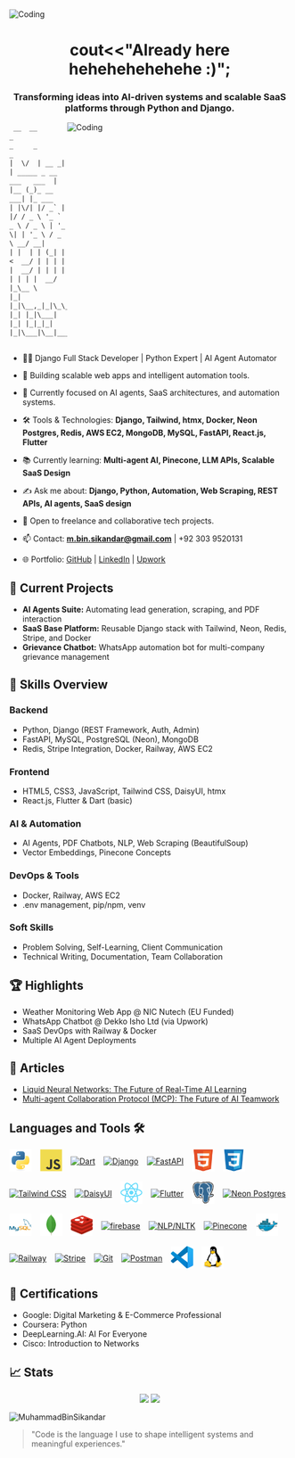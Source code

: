 <img align="center" alt="Coding" width="1000" src="https://i.gifer.com/33HI.gif">
<h1 align="center">cout<<"Already here hehehehehehehe :)";</h1>
<h3 align="center">Transforming ideas into AI-driven systems and scalable SaaS platforms through Python and Django.</h3>
<img align="right" alt="Coding" width="400" src="https://gifimage.net/wp-content/uploads/2017/10/code-gif-7.gif">

```
 __  __       _                          _     _            _       
|  \/  | __ _| | _____ _ __ ___   ___  | |__ (_)_ __   ___| |_ ___ 
| |\/| |/ _` | |/ / _ \ '_ ` _ \ / _ \ | '_ \| | '_ \ / _ \ __/ __|
| |  | | (_| |   <  __/ | | | | |  __/ | | | | | | | |  __/ |_\__ \
|_|  |_|\__,_|_|\_\___|_| |_| |_|\___| |_| |_|_|_| |_|\___|\__|___/
                                                                   
```

* 👨‍💻 Django Full Stack Developer | Python Expert | AI Agent Automator

* 🧠 Building scalable web apps and intelligent automation tools.

* 🔭 Currently focused on AI agents, SaaS architectures, and automation systems.

* 🛠️ Tools & Technologies: **Django, Tailwind, htmx, Docker, Neon Postgres, Redis, AWS EC2, MongoDB, MySQL, FastAPI, React.js, Flutter**

* 📚 Currently learning: **Multi-agent AI, Pinecone, LLM APIs, Scalable SaaS Design**

* ✍️ Ask me about: **Django, Python, Automation, Web Scraping, REST APIs, AI agents, SaaS design**

* 🤝 Open to freelance and collaborative tech projects.

* 📫 Contact: **[m.bin.sikandar@gmail.com](mailto:m.bin.sikandar@gmail.com)** | +92 303 9520131

* 🌐 Portfolio: [GitHub](https://github.com/MuhammadBinSikandar) | [LinkedIn](https://www.linkedin.com/in/muhammad-bin-sikandar) | [Upwork](https://www.upwork.com/freelancers/~019d8d68beb4874464?mp_source=share)

## 🧠 Current Projects

* **AI Agents Suite:** Automating lead generation, scraping, and PDF interaction
* **SaaS Base Platform:** Reusable Django stack with Tailwind, Neon, Redis, Stripe, and Docker
* **Grievance Chatbot:** WhatsApp automation bot for multi-company grievance management

## 🚀 Skills Overview

### Backend

* Python, Django (REST Framework, Auth, Admin)
* FastAPI, MySQL, PostgreSQL (Neon), MongoDB
* Redis, Stripe Integration, Docker, Railway, AWS EC2

### Frontend

* HTML5, CSS3, JavaScript, Tailwind CSS, DaisyUI, htmx
* React.js, Flutter & Dart (basic)

### AI & Automation

* AI Agents, PDF Chatbots, NLP, Web Scraping (BeautifulSoup)
* Vector Embeddings, Pinecone Concepts

### DevOps & Tools

* Docker, Railway, AWS EC2
* .env management, pip/npm, venv

### Soft Skills

* Problem Solving, Self-Learning, Client Communication
* Technical Writing, Documentation, Team Collaboration

## 🏆 Highlights

* Weather Monitoring Web App @ NIC Nutech (EU Funded)
* WhatsApp Chatbot @ Dekko Isho Ltd (via Upwork)
* SaaS DevOps with Railway & Docker
* Multiple AI Agent Deployments

## 📘 Articles

* [Liquid Neural Networks: The Future of Real-Time AI Learning](https://medium.com/@m.bin.sikandar/liquid-neural-networks-the-future-of-real-time-ai-learning-bfcb2f30962e)
* [Multi-agent Collaboration Protocol (MCP): The Future of AI Teamwork](https://medium.com/@m.bin.sikandar/multi-agent-collaboration-protocol-mcp-the-future-of-ai-teamwork-a96e0c2e6d2f) 

<h2>Languages and Tools 🛠️</h2>

<div style="display: flex; flex-wrap: wrap; gap: 15px; align-items: center;">
  <!-- Programming Languages -->
  <a href="https://www.python.org" target="_blank" rel="noreferrer">
    <img src="https://raw.githubusercontent.com/devicons/devicon/master/icons/python/python-original.svg" alt="Python" width="40" height="40"/>
  </a>
  <a href="https://www.javascript.com/" target="_blank" rel="noreferrer">
    <img src="https://raw.githubusercontent.com/devicons/devicon/master/icons/javascript/javascript-original.svg" alt="JavaScript" width="40" height="40"/>
  </a>
  <a href="https://dart.dev" target="_blank" rel="noreferrer">
    <img src="https://www.vectorlogo.zone/logos/dartlang/dartlang-icon.svg" alt="Dart" width="40" height="40"/>
  </a>

  <!-- Backend / Frameworks -->
  <a href="https://www.djangoproject.com/" target="_blank" rel="noreferrer">
    <img src="https://cdn.worldvectorlogo.com/logos/django.svg" alt="Django" width="40" height="40"/>
  </a>
  <a href="https://fastapi.tiangolo.com/" target="_blank" rel="noreferrer">
    <img src="https://cdn.worldvectorlogo.com/logos/fastapi-1.svg" alt="FastAPI" width="40" height="40"/>
  </a>

  <!-- Frontend / UI -->
  <a href="https://developer.mozilla.org/en-US/docs/Web/HTML" target="_blank" rel="noreferrer">
    <img src="https://raw.githubusercontent.com/devicons/devicon/master/icons/html5/html5-original.svg" alt="HTML5" width="40" height="40"/>
  </a>
  <a href="https://developer.mozilla.org/en-US/docs/Web/CSS" target="_blank" rel="noreferrer">
    <img src="https://raw.githubusercontent.com/devicons/devicon/master/icons/css3/css3-original.svg" alt="CSS3" width="40" height="40"/>
  </a>
  <a href="https://tailwindcss.com/" target="_blank" rel="noreferrer">
    <img src="https://www.vectorlogo.zone/logos/tailwindcss/tailwindcss-icon.svg" alt="Tailwind CSS" width="40" height="40"/>
  </a>
  <a href="https://daisyui.com/" target="_blank" rel="noreferrer">
    <img src="https://avatars.githubusercontent.com/u/93950582?s=200&v=4" alt="DaisyUI" width="40" height="40"/>
  </a>
  <a href="https://react.dev/" target="_blank" rel="noreferrer">
    <img src="https://raw.githubusercontent.com/devicons/devicon/master/icons/react/react-original.svg" alt="React" width="40" height="40"/>
  </a>
  <a href="https://flutter.dev/" target="_blank" rel="noreferrer">
    <img src="https://www.vectorlogo.zone/logos/flutterio/flutterio-icon.svg" alt="Flutter" width="40" height="40"/>
  </a>

  <!-- Databases -->
  <a href="https://www.postgresql.org/" target="_blank" rel="noreferrer">
    <img src="https://raw.githubusercontent.com/devicons/devicon/master/icons/postgresql/postgresql-original.svg" alt="PostgreSQL" width="40" height="40"/>
  </a>
  <a href="https://neon.tech/" target="_blank" rel="noreferrer">
    <img src="https://avatars.githubusercontent.com/u/102732878?s=200&v=4" alt="Neon Postgres" width="40" height="40"/>
  </a>
  <a href="https://www.mysql.com/" target="_blank" rel="noreferrer">
    <img src="https://raw.githubusercontent.com/devicons/devicon/master/icons/mysql/mysql-original-wordmark.svg" alt="MySQL" width="40" height="40"/>
  </a>
  <a href="https://www.mongodb.com/" target="_blank" rel="noreferrer">
    <img src="https://raw.githubusercontent.com/devicons/devicon/master/icons/mongodb/mongodb-original.svg" alt="MongoDB" width="40" height="40"/>
  </a>
  <a href="https://redis.io/" target="_blank" rel="noreferrer">
    <img src="https://raw.githubusercontent.com/devicons/devicon/master/icons/redis/redis-original.svg" alt="Redis" width="40" height="40"/>
  </a>
  <a href="https://firebase.google.com/" target="_blank" rel="noreferrer"> <img src="https://www.vectorlogo.zone/logos/firebase/firebase-icon.svg" alt="firebase" width="40" height="40"/> 
  </a>

  <!-- AI / ML / Automation -->
  <a href="https://www.nltk.org/" target="_blank" rel="noreferrer">
    <img src="https://avatars.githubusercontent.com/u/363162?s=200&v=4" alt="NLP/NLTK" width="40" height="40"/>
  </a>
  <a href="https://www.pinecone.io/" target="_blank" rel="noreferrer">
    <img src="https://avatars.githubusercontent.com/u/73496053?s=200&v=4" alt="Pinecone" width="40" height="40"/>
  </a>

  <!-- Deployment / DevOps -->
  <a href="https://www.docker.com/" target="_blank" rel="noreferrer">
    <img src="https://raw.githubusercontent.com/devicons/devicon/master/icons/docker/docker-original.svg" alt="Docker" width="40" height="40"/>
  </a>
  <a href="https://railway.app/" target="_blank" rel="noreferrer">
    <img src="https://avatars.githubusercontent.com/u/78782338?s=200&v=4" alt="Railway" width="40" height="40"/>
  </a>
  <a href="https://stripe.com/" target="_blank" rel="noreferrer">
    <img src="https://cdn.worldvectorlogo.com/logos/stripe-4.svg" alt="Stripe" width="40" height="40"/>
  </a>

  <!-- Tools / Utilities -->
  <a href="https://git-scm.com/" target="_blank" rel="noreferrer">
    <img src="https://www.vectorlogo.zone/logos/git-scm/git-scm-icon.svg" alt="Git" width="40" height="40"/>
  </a>
  <a href="https://postman.com" target="_blank" rel="noreferrer">
    <img src="https://www.vectorlogo.zone/logos/getpostman/getpostman-icon.svg" alt="Postman" width="40" height="40"/>
  </a>
  <a href="https://code.visualstudio.com/" target="_blank" rel="noreferrer">
    <img src="https://raw.githubusercontent.com/devicons/devicon/master/icons/vscode/vscode-original.svg" alt="VS Code" width="40" height="40"/>
  </a>
  <a href="https://linux.org/" target="_blank" rel="noreferrer">
    <img src="https://raw.githubusercontent.com/devicons/devicon/master/icons/linux/linux-original.svg" alt="Linux" width="40" height="40"/>
  </a>
</div>



## 📜 Certifications

* Google: Digital Marketing & E-Commerce Professional
* Coursera: Python
* DeepLearning.AI: AI For Everyone
* Cisco: Introduction to Networks

## 📈 Stats

<div align="center">
  <img height="180em" src="https://github-readme-stats.vercel.app/api?username=MuhammadBinSikandar&show_icons=true&count_private=true&theme=github_dark" />
  <img height="180em" src="https://github-readme-stats.vercel.app/api/top-langs/?username=MuhammadBinSikandar&layout=compact&hide=html,cmake&theme=github_dark" />
</div>


<p align="left"> <img src="https://komarev.com/ghpvc/?username=MuhammadBinSikandar&label=Profile%20views&color=0e75b6&style=flat" alt="MuhammadBinSikandar" /> </p>

> "Code is the language I use to shape intelligent systems and meaningful experiences."
